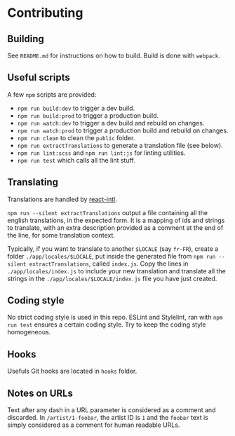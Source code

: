 Contributing
============

## Building

See `README.md` for instructions on how to build. Build is done with
`webpack`.


## Useful scripts

A few `npm` scripts are provided:
* `npm run build:dev` to trigger a dev build.
* `npm run build:prod` to trigger a production build.
* `npm run watch:dev` to trigger a dev build and rebuild on changes.
* `npm run watch:prod` to trigger a production build and rebuild on changes.
* `npm run clean` to clean the `public` folder.
* `npm run extractTranslations` to generate a translation file (see below).
* `npm run lint:scss` and `npm run lint:js` for linting utilities.
* `npm run test` which calls all the lint stuff.


## Translating

Translations are handled by [react-intl](https://github.com/yahoo/react-intl/).

`npm run --silent extractTranslations` output a file containing all the english
translations, in the expected form. It is a mapping of ids and strings to
translate, with an extra description provided as a comment at the end of the
line, for some translation context.

Typically, if you want to translate to another `$LOCALE` (say `fr-FR`), create
a folder `./app/locales/$LOCALE`, put inside the generated file from `npm run
--silent extractTranslations`, called `index.js`. Copy the lines in
`./app/locales/index.js` to include your new translation and translate all the
strings in the `./app/locales/$LOCALE/index.js` file you have just created.


## Coding style

No strict coding style is used in this repo. ESLint and Stylelint, ran with
`npm run test` ensures a certain coding style. Try to keep the coding style
homogeneous.


## Hooks

Usefuls Git hooks are located in `hooks` folder.


## Notes on URLs

Text after any dash in a URL parameter is considered as a comment and
discarded. In `/artist/1-foobar`, the artist ID is `1` and the `foobar` text
is simply considered as a comment for human readable URLs.
